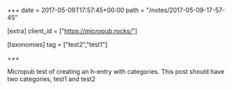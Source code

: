 +++
date = 2017-05-09T17:57:45+00:00
path = "/notes/2017-05-09-17-57-45"

[extra]
client_id = ["https://micropub.rocks/"]

[taxonomies]
tag = ["test2","test1"]

+++

<p>Micropub test of creating an h-entry with categories. This post should have two categories, test1 and test2</p>
